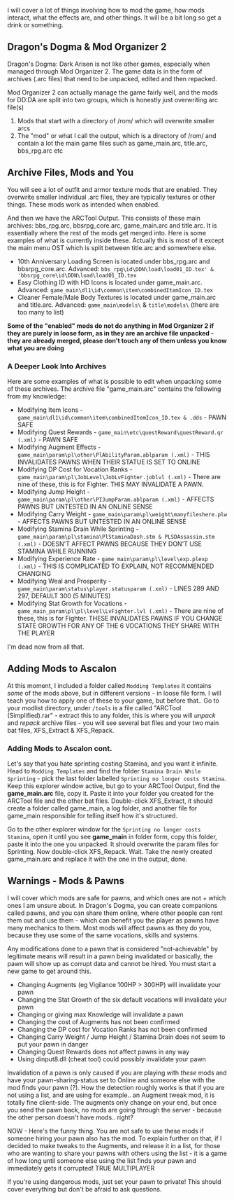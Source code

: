 
I will cover a lot of things involving how to mod the game, how mods interact, what the effects are, and other things. It will be a bit long so get a drink or something.

## Dragon's Dogma & Mod Organizer 2

Dragon's Dogma: Dark Arisen is not like other games, especially when managed through Mod Organizer 2. The game data is in the form of archives (.arc files) that need to be unpacked, edited and then repacked.

Mod Organizer 2 can actually manage the game fairly well, and the mods for DD:DA are split into two groups, which is honestly just overwriting arc file(s)

1) Mods that start with a directory of /rom/ which will overwrite smaller arcs 
2) The "mod" or what I call the output, which is a directory of /rom/ and contain a lot the main game files such as game_main.arc, title.arc, bbs_rpg.arc etc

## Archive Files, Mods and You

You will see a lot of outfit and armor texture mods that are enabled. They overwrite smaller individual .arc files, they are typically textures or other things. These mods work as intended when enabled.

And then we have the ARCTool Output. This consists of these main archives: bbs_rpg.arc, bbsrpg_core.arc, game_main.arc and title.arc. It is essentially where the rest of the mods get merged into. Here is some examples of what is currently inside these. Actually this is most of it except the main menu OST which is split between title.arc and somewhere else.

- 10th Anniversary Loading Screen is located under bbs_rpg.arc and bbsrpg_core.arc. Advanced: `bbs_rpg\id\DDN\load\load01_ID.tex' & 'bbsrpg_core\id\DDN\load\load01_ID.tex`
- Easy Clothing ID with HD Icons is located under game_main.arc. Advanced: `game_main\dl1\id\common\item\combinedItemIcon_ID.tex`
- Cleaner Female/Male Body Textures is located under game_main.arc and title.arc. Advanced: `game_main\models\` & `title\models\` (there are too many to list)

**Some of the "enabled" mods do not do anything in Mod Organizer 2 if they are purely in loose form, as in they are an archive file unpacked - they are already merged, please don't touch any of them unless you know what you are doing**

### A Deeper Look Into Archives

Here are some examples of what is possible to edit when unpacking some of these archives. The archive file "game_main.arc" contains the following from my knowledge:

- Modifying Item Icons - `game_main\dl1\id\common\item\combinedItemIcon_ID.tex & .dds` - PAWN SAFE
- Modifying Quest Rewards - `game_main\etc\questReward\questReward.qr (.xml)` - PAWN SAFE
- Modifying Augment Effects - `game_main\param\pl\other\PlAbilityParam.ablparam (.xml)` - THIS INVALIDATES PAWNS WHEN THEIR STATUE IS SET TO ONLINE
- Modifying DP Cost for Vocation Ranks - `game_main\param\pl\JobLevel\JobLvFighter.joblvl (.xml)` - There are nine of these, this is for Fighter. THIS MAY INVALIDATE A PAWN.
- Modifying Jump Height - `game_main\param\pl\other\PIJumpParam.ablparam (.xml)` - AFFECTS PAWNS BUT UNTESTED IN AN ONLINE SENSE
- Modifying Carry Weight - `game_main\param\pl\weight\manyfileshere.plw` - AFFECTS PAWNS BUT UNTESTED IN AN ONLINE SENSE
- Modifying Stamina Drain While Sprinting - `game_main\param\pl\stamina\PlStaminaDash.stm & PLSDAssassin.stm (.xml)` - DOESN'T AFFECT PAWNS BECAUSE THEY DON'T USE STAMINA WHILE RUNNING
- Modifying Experience Rate - `game_main\param\pl\level\exp.plexp (.xml)` - THIS IS COMPLICATED TO EXPLAIN, NOT RECOMMENDED CHANGING
- Modifying Weal and Prosperity - `game_main\param\status\player.statusparam (.xml)` - LINES 289 AND 297, DEFAULT 300 (5 MINUTES)
- Modifying Stat Growth for Vocations - `game_main_param\pl\pl\level\LvFighter.lvl (.xml)` - There are nine of these, this is for Fighter. THESE INVALIDATES PAWNS IF YOU CHANGE STATE GROWTH FOR ANY OF THE 6 VOCATIONS THEY SHARE WITH THE PLAYER

I'm dead now from all that.

## Adding Mods to Ascalon

At this moment, I included a folder called `Modding Templates` it contains *some* of the mods above, but in different versions - in loose file form. I will teach you how to apply one of these to your game, but before that.. Go to your modlist directory, under `/tools` is a file called "ARCTool (Simplified).rar" - extract this to any folder, this is where you will *unpack* and *repack* archive files - you will see several bat files and your two main bat files, XFS_Extract & XFS_Repack.

### Adding Mods to Ascalon cont.

Let's say that you hate sprinting costing Stamina, and you want it infinite. Head to `Modding Templates` and find the folder `Stamina Drain While Sprinting` - pick the last folder labelled `Sprinting no longer costs Stamina`. Keep this explorer window active, but go to your ARCTool Output, find the **game_main.arc** file, copy it. Paste it into your folder you created for the ARCTool file and the other bat files. Double-click XFS_Extract, it should create a folder called game_main, a log folder, and another file for game_main responsible for telling itself how it's structured.

Go to the other explorer window for the `Sprinting no longer costs Stamina`, open it until you see **game_main** in folder form, copy this folder, paste it into the one you unpacked. It should overwrite the param files for Sprinting. Now double-click XFS_Repack. Wait. Take the newly created game_main.arc and replace it with the one in the output, done. 

## Warnings - Mods & Pawns

I will cover which mods are safe for pawns, and which ones are not + which ones I am unsure about. In Dragon's Dogma, you can create companions called pawns, and you can share them online, where other people can rent them out and use them - which can benefit you the player as pawns have many mechanics to them. Most mods will affect pawns as they do you, because they use some of the same vocations, skills and systems. 

Any modifications done to a pawn that is considered "not-achievable" by legitimate means will result in a pawn being invalidated or basically, the pawn will show up as corrupt data and cannot be hired. You must start a new game to get around this.

- Changing Augments (eg Vigilance 100HP > 300HP) will invalidate your pawn
- Changing the Stat Growth of the six default vocations will invalidate your pawn
- Changing or giving max Knowledge will invalidate a pawn
- Changing the cost of Augments has not been confirmed
- Changing the DP cost for Vocation Ranks has not been confirmed
- Changing Carry Weight / Jump Height / Stamina Drain does not seem to put your pawn in danger
- Changing Quest Rewards does not affect pawns in any way
- Using dinput8.dll (cheat tool) could possibly invalidate your pawn

Invalidation of a pawn is only caused if you are playing with *these* mods and have your pawn-sharing-status set to Online and someone else with the mod finds your pawn (?). How the detection roughly works is that if you are not using a list, and are using for example.. an Augment tweak mod, it is totally fine client-side. The augments only change on your end, but once you send the pawn back, no mods are going through the server - because the other person doesn't have mods.. right?

NOW - Here's the funny thing. You are not safe to use these mods if someone hiring your pawn also has the mod. To explain further on that, if I decided to make tweaks to the Augments, and release it in a list, for those who are wanting to share your pawns with others using the list - it is a game of how long until someone else using the list finds your pawn and immediately gets it corrupted! TRUE MULTIPLAYER

If you're using dangerous mods, just set your pawn to private! This should cover everything but don't be afraid to ask questions.